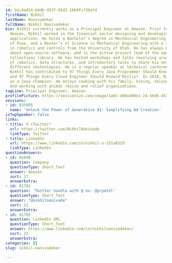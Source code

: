 ```yaml
---
id: b1c4a924-b6db-453f-91d2-16b0fcf3bafd
firstName: Nikhil
lastName: Nanivadekar
fullName: Nikhil Nanivadekar
bio: Nikhil currently works as a Principal Engineer at Amazon. Prior to working at
  Amazon, Nikhil worked in the financial sector designing and developing mission critical
  applications. He holds a Bachelor’s degree in Mechanical Engineering from the University
  of Pune, and a Master’s of Science in Mechanical Engineering with a specialization
  in robotics and controls from the University of Utah. He has always been passionate
  about open-source software, and is the active project lead of the open-source Eclipse
  Collections library. He has hosted workshops and talks revolving around the theme
  of robotics, data structures, and introductory talks to share his enthusiasm about
  different technologies. He is a regular speaker at technical conferences worldwide.
  Nikhil has contributed to 97 Things Every Java Programmer Should Know (O’Reilly)
  and 97 Things Every Cloud Engineer Should Know(O’Reilly). In 2018, Nikhil was selected
  as a Java Champion. He enjoys cooking with his family, hiking, skiing, reading,
  and working with animal rescue and relief organizations.
tagLine: Principal Engineer, Amazon
profilePicture: https://sessionize.com/image/1a9c-400o400o1-24-b6db-453f-91d2-16b0fcf3bafd.5fad5095-f522-48bc-a490-dacfe9532e22.jpg
sessions:
- id: 825095
  name: 'Unlock the Power of Generative AI: Simplifying Ad Creation'
isTopSpeaker: false
links:
- title: X (Twitter)
  url: https://twitter.com/NikhilNanivade
  linkType: Twitter
- title: LinkedIn
  url: https://www.linkedin.com/in/nikhil-n-331a8329
  linkType: LinkedIn
questionAnswers:
- id: 81698
  question: Company
  questionType: Short_Text
  answer: Amazon
  sort: 17
  answerExtra:
- id: 81702
  question: 'Twitter handle with @ ex: @prpatel'
  questionType: Short_Text
  answer: "@nikhilnanivade"
  sort: 21
  answerExtra:
- id: 81705
  question: LinkedIn URL
  questionType: Short_Text
  answer: https://www.linkedin.com/in/nikhilnanivadekar/
  sort: 22
  answerExtra:
categories: []
slug: nikhil-nanivadekar

---
```

